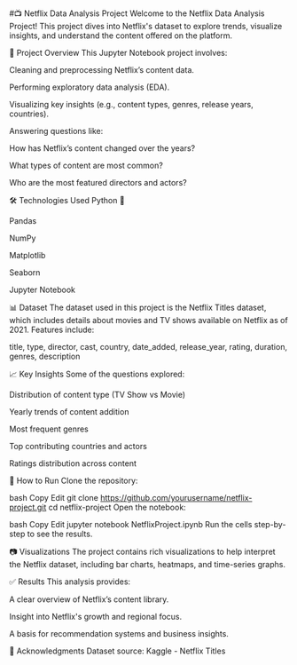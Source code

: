 #📺 Netflix Data Analysis Project
Welcome to the Netflix Data Analysis Project! This project dives into Netflix's dataset to explore trends, visualize insights, and understand the content offered on the platform.

📌 Project Overview
This Jupyter Notebook project involves:

Cleaning and preprocessing Netflix’s content data.

Performing exploratory data analysis (EDA).

Visualizing key insights (e.g., content types, genres, release years, countries).

Answering questions like:

How has Netflix’s content changed over the years?

What types of content are most common?

Who are the most featured directors and actors?

🛠️ Technologies Used
Python 🐍

Pandas

NumPy

Matplotlib

Seaborn

Jupyter Notebook

📊 Dataset
The dataset used in this project is the Netflix Titles dataset, which includes details about movies and TV shows available on Netflix as of 2021.
Features include:

title, type, director, cast, country, date_added, release_year, rating, duration, genres, description

📈 Key Insights
Some of the questions explored:

Distribution of content type (TV Show vs Movie)

Yearly trends of content addition

Most frequent genres

Top contributing countries and actors

Ratings distribution across content

🧾 How to Run
Clone the repository:

bash
Copy
Edit
git clone https://github.com/yourusername/netflix-project.git
cd netflix-project
Open the notebook:

bash
Copy
Edit
jupyter notebook NetflixProject.ipynb
Run the cells step-by-step to see the results.

📷 Visualizations
The project contains rich visualizations to help interpret the Netflix dataset, including bar charts, heatmaps, and time-series graphs.

✅ Results
This analysis provides:

A clear overview of Netflix’s content library.

Insight into Netflix's growth and regional focus.

A basis for recommendation systems and business insights.

🙌 Acknowledgments
Dataset source: Kaggle - Netflix Titles

